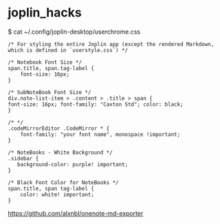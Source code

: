 # joplin_hacks


$ cat ~/.config/joplin-desktop/userchrome.css

```
/* For styling the entire Joplin app (except the rendered Markdown, which is defined in `userstyle.css`) */

/* Notebook Font Size */
span.title, span.tag-label {
    font-size: 16px;
}

/* SubNoteBook Font Size */
div.note-list-item > .content > .title > span {
font-size: 16px; font-family: "Caxton Std"; color: black;
}

/* */
.codeMirrorEditor .CodeMirror * {
    font-family: "your font name", monospace !important;
}

/* NoteBooks - White Background */
.sidebar {
   background-color: purple! important;
}

/* Black Font Color for NoteBooks */
span.title, span tag-label {
    color: white! important;
}
```

https://github.com/alxnbl/onenote-md-exporter

